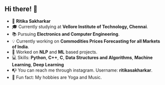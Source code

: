 ## Hi there! 👋

<!--
**ritikasakharkar/ritikasakharkar** is a ✨ _special_ ✨ repository because its `README.md` (this file) appears on your GitHub profile.
-->
- 👧 **Ritika Sakharkar**
- 🎓 Currently studying at **Vellore Institute of Technology, Chennai**.
- 📚 Pursuing **Electronics and Computer Engineering**.
- 💡 Currently working on **Commodities Prices Forecasting for all Markets of India**.
- 📂 Worked on **NLP** and **ML** based projects.
- 💻 Skills: **Python**, **C++**, **C**, **Data Structures and Algorithms**, **Machine Learning**, **Deep Learning**
- 📭 You can reach me through instagram. Username: **ritikasakharkar**.
- 🎵 Fun fact: My hobbies are Yoga and Music. 

